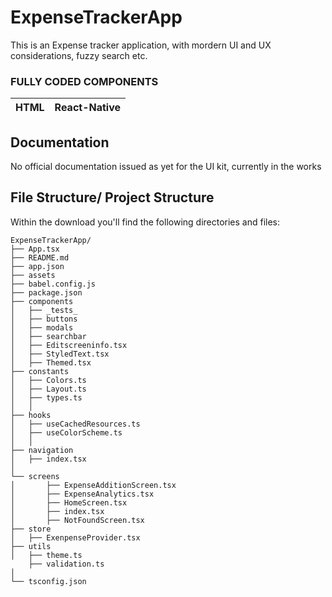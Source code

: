 # ExpenseTrackerApp
This is an Expense tracker application, with mordern UI and UX considerations, fuzzy search etc.

### FULLY CODED COMPONENTS

| HTML | React-Native |
| ---- | ------------ |

## Documentation

No official documentation issued as yet for the UI kit, currently in the works

## File Structure/ Project Structure

Within the download you'll find the following directories and files:

```
ExpenseTrackerApp/
├── App.tsx
├── README.md
├── app.json
├── assets
├── babel.config.js
├── package.json
├── components
│   ├── _tests_
│   ├── buttons
│   ├── modals
│   ├── searchbar
│   ├── Editscreeninfo.tsx
│   ├── StyledText.tsx
│   ├── Themed.tsx
├── constants
│   ├── Colors.ts
│   ├── Layout.ts
│   ├── types.ts
│   │
├── hooks
│   ├── useCachedResources.ts
│   ├── useColorScheme.ts
│   │  
├── navigation
│   ├── index.tsx
│   
└── screens
│       ├── ExpenseAdditionScreen.tsx
│       ├── ExpenseAnalytics.tsx
│       ├── HomeScreen.tsx
│       ├── index.tsx
│       ├── NotFoundScreen.tsx
├── store
│   ├── ExenpenseProvider.tsx
├── utils
│   ├── theme.ts
    ├── validation.ts
│             
└── tsconfig.json
```
